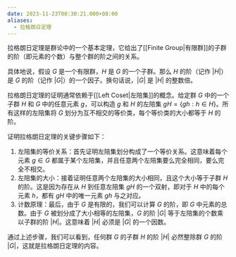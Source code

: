 ```yaml
---
date: 2023-11-23T08:30:21.000+08:00
aliases:
  - 拉格朗日定理
---
```


拉格朗日定理是群论中的一个基本定理，它给出了[[Finite Group|有限群]]的子群的阶（即元素的个数）与整个群的阶之间的关系。

具体地说，假设 $G$ 是一个有限群，$H$ 是 $G$ 的一个子群。那么 $H$ 的阶（记作 $|H|$）是 $G$ 的阶（记作 $|G|$）的一个因子。换句话说，$|G|$ 是 $|H|$ 的整数倍。

拉格朗日定理的证明通常依赖于[[Left Coset|左陪集]]的概念。给定群 $G$ 中的一个子群 $H$ 和 $G$ 中的任意元素 $g$，可以构造 $g$ 和 $H$ 的左陪集 $gH = \{gh : h \in H\}$。所有这样的左陪集将 $G$ 划分为互不相交的等价类，每个等价类的大小都等于 $H$ 的阶。

证明拉格朗日定理的关键步骤如下：

1. 左陪集的等价关系：首先证明左陪集划分构成了一个等价关系。这意味着每个元素 $g \in G$ 都属于某个左陪集，并且任意两个左陪集要么完全相同，要么完全不相交。
2. 左陪集的大小：接着证明任意两个左陪集的大小相同，且这个大小等于子群 $H$ 的阶。这是因为存在从 $H$ 到任意左陪集 $gH$ 的一个双射，即对于 $H$ 中的每个元素 $h$，都有 $gH$ 中的唯一元素 $gh$ 与之对应。
3. 计数原理：最后，由于 $G$ 是有限的，我们可以计算 $G$ 的阶，即 $G$ 中元素的总数。由于 $G$ 被划分成了大小相等的左陪集，$G$ 的阶 $|G|$ 等于左陪集的个数乘以子群的阶 $|H|$。这意味着 $|H|$ 必须是 $|G|$ 的一个因数。

通过上述步骤，我们可以看到，任何群 $G$ 的子群 $H$ 的阶 $|H|$ 必然整除群 $G$ 的阶 $|G|$，这就是拉格朗日定理的内容。
